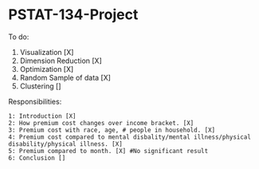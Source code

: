 # PSTAT-134-Project

To do:
  1. Visualization [X]
  2. Dimension Reduction [X]
  3. Optimization [X]
  4. Random Sample of data [X]
  5. Clustering []

Responsibilities:

    1: Introduction [X]
    2: How premium cost changes over income bracket. [X]
    3: Premium cost with race, age, # people in household. [X]
    4: Premium cost compared to mental disbality/mental illness/physical disability/physical illness. [X]
    5: Premium compared to month. [X] #No significant result
    6: Conclusion []
